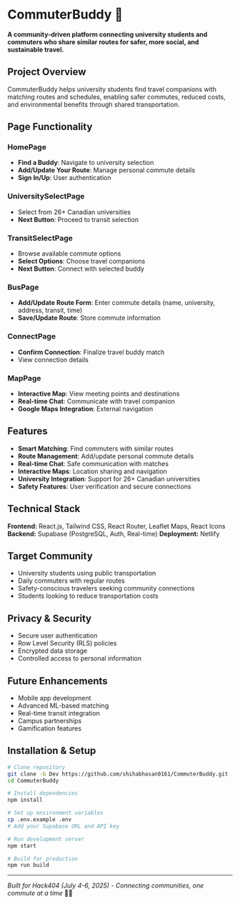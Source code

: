# CommuterBuddy 🚌

**A community-driven platform connecting university students and commuters who share similar routes for safer, more social, and sustainable travel.**

## Project Overview

CommuterBuddy helps university students find travel companions with matching routes and schedules, enabling safer commutes, reduced costs, and environmental benefits through shared transportation.

## Page Functionality

### HomePage
- **Find a Buddy**: Navigate to university selection
- **Add/Update Your Route**: Manage personal commute details
- **Sign In/Up**: User authentication

### UniversitySelectPage
- Select from 26+ Canadian universities
- **Next Button**: Proceed to transit selection

### TransitSelectPage
- Browse available commute options
- **Select Options**: Choose travel companions
- **Next Button**: Connect with selected buddy

### BusPage
- **Add/Update Route Form**: Enter commute details (name, university, address, transit, time)
- **Save/Update Route**: Store commute information

### ConnectPage
- **Confirm Connection**: Finalize travel buddy match
- View connection details

### MapPage
- **Interactive Map**: View meeting points and destinations
- **Real-time Chat**: Communicate with travel companion
- **Google Maps Integration**: External navigation

## Features

- **Smart Matching**: Find commuters with similar routes
- **Route Management**: Add/update personal commute details
- **Real-time Chat**: Safe communication with matches
- **Interactive Maps**: Location sharing and navigation
- **University Integration**: Support for 26+ Canadian universities
- **Safety Features**: User verification and secure connections

## Technical Stack

**Frontend:** React.js, Tailwind CSS, React Router, Leaflet Maps, React Icons
**Backend:** Supabase (PostgreSQL, Auth, Real-time)
**Deployment:** Netlify

## Target Community

- University students using public transportation
- Daily commuters with regular routes
- Safety-conscious travelers seeking community connections
- Students looking to reduce transportation costs

## Privacy & Security

- Secure user authentication
- Row Level Security (RLS) policies
- Encrypted data storage
- Controlled access to personal information

## Future Enhancements

- Mobile app development
- Advanced ML-based matching
- Real-time transit integration
- Campus partnerships
- Gamification features

## Installation & Setup

```bash
# Clone repository
git clone -b Dev https://github.com/shihabhasan0161/CommuterBuddy.git
cd CommuterBuddy

# Install dependencies
npm install

# Set up environment variables
cp .env.example .env
# Add your Supabase URL and API key

# Run development server
npm start

# Build for production
npm run build
```

---

*Built for Hack404 (July 4-6, 2025) - Connecting communities, one commute at a time* 🚌✨
